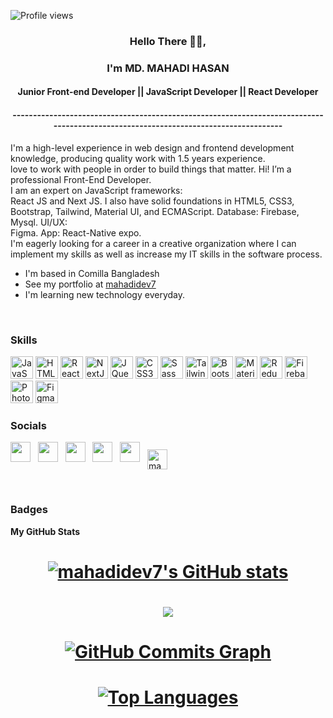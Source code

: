 ![Profile views](https://gpvc.arturio.dev/mahadidev7) 

<!-- <p align="center">
  <img src="https://media.istockphoto.com/photos/developer-at-work-picture-id637048374?k=20&m=637048374&s=612x612&w=0&h=XE1JU-K8Hb0rr3XEZAwGKn8pJwbFOlrhkHX-Xl1tc4U=" /> 
</p> -->

<h3 align="center">Hello There 🖐🏼, </h3>
<h3 align="center">I'm MD. MAHADI HASAN </h3>
<h4 align="center"> Junior Front-end Developer || JavaScript Developer || React Developer </h4>
<h4 align="center">------------------------------------------------------------------------------------------------------------------------------------</h4>

I'm a high-level experience in web design and frontend development knowledge, producing quality work with 1.5 years experience. <br/>
love to work with people in order to build things that matter. Hi! I’m a professional Front-End Developer. <br/> I am an expert on
JavaScript frameworks:  <br/> React JS and Next JS. I also have solid foundations in HTML5, CSS3, Bootstrap, Tailwind, Material UI, and ECMAScript.
Database: Firebase, Mysql.
UI/UX:  <br/> Figma.
App: React-Native expo. <br/>
I'm eagerly looking for a career in a creative organization where I can implement my skills as well as increase my IT skills in the software process.

* I'm based in Comilla Bangladesh
* See my portfolio at <a href="https://mahadidev7-portfolio.web.app/" target="_blank">mahadidev7</a>
* I'm learning new technology everyday.

<br />

### Skills

<p align="left">
<a href="https://developer.mozilla.org/en-US/docs/Web/JavaScript" target="_blank" rel="noreferrer"><img src="https://raw.githubusercontent.com/danielcranney/readme-generator/main/public/icons/skills/javascript-colored.svg" width="36" height="36" alt="JavaScript" /></a>
<a href="https://developer.mozilla.org/en-US/docs/Glossary/HTML5" target="_blank" rel="noreferrer"><img src="https://raw.githubusercontent.com/danielcranney/readme-generator/main/public/icons/skills/html5-colored.svg" width="36" height="36" alt="HTML5" /></a>
<a href="https://reactjs.org/" target="_blank" rel="noreferrer"><img src="https://raw.githubusercontent.com/danielcranney/readme-generator/main/public/icons/skills/react-colored.svg" width="36" height="36" alt="React" /></a>
<a href="https://nextjs.org/docs" target="_blank" rel="noreferrer"><img src="https://raw.githubusercontent.com/danielcranney/readme-generator/main/public/icons/skills/nextjs-colored.svg" width="36" height="36" alt="NextJs" /></a>
<a href="https://jquery.com/" target="_blank" rel="noreferrer"><img src="https://raw.githubusercontent.com/danielcranney/readme-generator/main/public/icons/skills/jquery-colored.svg" width="36" height="36" alt="JQuery" /></a>
<a href="https://www.w3.org/TR/CSS/#css" target="_blank" rel="noreferrer"><img src="https://raw.githubusercontent.com/danielcranney/readme-generator/main/public/icons/skills/css3-colored.svg" width="36" height="36" alt="CSS3" /></a>
<a href="https://sass-lang.com/" target="_blank" rel="noreferrer"><img src="https://raw.githubusercontent.com/danielcranney/readme-generator/main/public/icons/skills/sass-colored.svg" width="36" height="36" alt="Sass" /></a>
<a href="https://tailwindcss.com/" target="_blank" rel="noreferrer"><img src="https://raw.githubusercontent.com/danielcranney/readme-generator/main/public/icons/skills/tailwindcss-colored.svg" width="36" height="36" alt="TailwindCSS" /></a>
<a href="https://getbootstrap.com/" target="_blank" rel="noreferrer"><img src="https://raw.githubusercontent.com/danielcranney/readme-generator/main/public/icons/skills/bootstrap-colored.svg" width="36" height="36" alt="Bootstrap" /></a>
<a href="https://mui.com/" target="_blank" rel="noreferrer"><img src="https://raw.githubusercontent.com/danielcranney/readme-generator/main/public/icons/skills/materialui-colored.svg" width="36" height="36" alt="Material UI" /></a>
<a href="https://redux.js.org/" target="_blank" rel="noreferrer"><img src="https://raw.githubusercontent.com/danielcranney/readme-generator/main/public/icons/skills/redux-colored.svg" width="36" height="36" alt="Redux" /></a>
<a href="https://firebase.google.com/" target="_blank" rel="noreferrer"><img src="https://raw.githubusercontent.com/danielcranney/readme-generator/main/public/icons/skills/firebase-colored.svg" width="36" height="36" alt="Firebase" /></a>
<a href="https://www.adobe.com/uk/products/photoshop.html" target="_blank" rel="noreferrer"><img src="https://raw.githubusercontent.com/danielcranney/readme-generator/main/public/icons/skills/photoshop-colored.svg" width="36" height="36" alt="Photoshop" /></a>
<a href="https://www.figma.com/" target="_blank" rel="noreferrer"><img src="https://raw.githubusercontent.com/danielcranney/readme-generator/main/public/icons/skills/figma-colored.svg" width="36" height="36" alt="Figma" /></a>
</p>

### Socials

<p align="left">

<a href="https://discord.com/users/MD Mahadi Hasan#2603" target="_blank" rel="noreferrer"><img src="https://raw.githubusercontent.com/danielcranney/readme-generator/main/public/icons/socials/discord.svg" width="32" height="32" /></a> &nbsp; <a href="https://www.dribbble.com/jsdevrazu" target="_blank" rel="noreferrer"><img src="https://raw.githubusercontent.com/danielcranney/readme-generator/main/public/icons/socials/dribbble.svg" width="32" height="32" /></a> &nbsp; <a href="https://www.facebook.com/mahadidev77/" target="_blank" rel="noreferrer"><img src="https://raw.githubusercontent.com/danielcranney/readme-generator/main/public/icons/socials/facebook.svg" width="32" height="32" /></a> &nbsp; <a href="https://www.instagram.com/mahadidev7/" target="_blank" rel="noreferrer"><img src="https://raw.githubusercontent.com/danielcranney/readme-generator/main/public/icons/socials/instagram.svg" width="32" height="32" /></a> &nbsp; <a href="https://www.linkedin.com/in/mahadidev7/" target="_blank" rel="noreferrer"><img src="https://raw.githubusercontent.com/danielcranney/readme-generator/main/public/icons/socials/linkedin.svg" width="32" height="32" /></a> &nbsp; <a href="https://www.leetcode.com/mahadidev7" target="blank"><img align="center" src="https://raw.githubusercontent.com/rahuldkjain/github-profile-readme-generator/master/src/images/icons/Social/leet-code.svg" width="32" height="32" alt="mahadidev7" /></a>

</p>


<br />

### Badges

<b>My GitHub Stats</b>

<h1 align="center">
<a href="http://www.github.com/mahadidev7"><img src="https://github-readme-stats.vercel.app/api?username=mahadidev7&show_icons=true&hide=&count_private=true&title_color=a855f7&text_color=ffffff&icon_color=ec4899&bg_color=181824&hide_border=true&show_icons=true" alt="mahadidev7's GitHub stats" /></a>
</h1>

<h1 align="center">
<a href="http://www.github.com/mahadidev7"><img src="https://github-readme-streak-stats.herokuapp.com/?user=mahadidev7&stroke=ffffff&background=181824&ring=a855f7&fire=a855f7&currStreakNum=ffffff&currStreakLabel=a855f7&sideNums=ffffff&sideLabels=ffffff&dates=ffffff&hide_border=true" /></a>
</h1>

<h1 align="center">
<a href="http://www.github.com/mahadidev7"><img src="https://activity-graph.herokuapp.com/graph?username=mahadidev7&bg_color=181824&color=ffffff&line=ec4899&point=ffffff&area_color=181824&area=true&hide_border=true&custom_title=GitHub%20Commits%20Graph" alt="GitHub Commits Graph" /></a>
</h1>
<h1 align="center">
<a href="https://github.com/mahadidev7"><img src="https://github-readme-stats.vercel.app/api/top-langs/?username=mahadidev7&langs_count=10&title_color=a855f7&text_color=ffffff&icon_color=ec4899&bg_color=181824&hide_border=true&locale=en&custom_title=Top%20%Languages" alt="Top Languages" /></a>
</h1>


